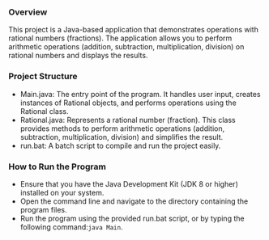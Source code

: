 ### Overview
This project is a Java-based application that demonstrates operations with rational numbers (fractions).
The application allows you to perform arithmetic operations (addition, subtraction, multiplication, division) on rational numbers and displays the results.

### Project Structure
* Main.java: The entry point of the program. It handles user input, creates instances of Rational objects, and performs operations using the Rational class.
* Rational.java: Represents a rational number (fraction). This class provides methods to perform arithmetic operations (addition, subtraction, multiplication, division) and simplifies the result.
* run.bat: A batch script to compile and run the project easily.

### How to Run the Program
* Ensure that you have the Java Development Kit (JDK 8 or higher) installed on your system.
* Open the command line and navigate to the directory containing the program files.
* Run the program using the provided run.bat script, or by typing the following command:`java Main`.

  
